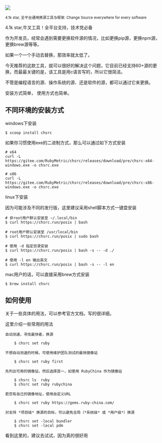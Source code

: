 <img src="/assets/image/241205-chsrc.png">

<small>4.1k star, 全平台通用换源工具与框架. Change Source everywhere for every software</small>

4.1k star,牛叉工具！全平台支持，技术党必备

作为开发员，经常会遇到需要更换软件源的情况，比如更换pip源，更换npm源，更换brew源等等。

如果一个一个手动去替换，那效率就太低了。

今天推荐的这款工具，就可以很好的解决这个问题，它目前已经支持60+源的更换，而最最关键的是，该工具是用c语言写的，所以它很简洁。

不管是编程语言的源、操作系统的源、还是软件的源，都可以通过它来更换。

安装方式简单， 使用方式也简单。

## 不同环境的安装方式

windows下安装

```
$ scoop install chsrc
```
如果你习惯使用exe的二进制方式，那么可以通过如下方式安装

```
# x64
curl -L https://gitee.com/RubyMetric/chsrc/releases/download/pre/chsrc-x64-windows.exe -o chsrc.exe

# x86
curl -L https://gitee.com/RubyMetric/chsrc/releases/download/pre/chsrc-x86-windows.exe -o chsrc.exe
```

linux下安装

因为可能涉及不同的发行版，这里建议采用shell脚本方式一键盘安装
```
# 非root用户默认安装至 ~/.local/bin
$ curl https://chsrc.run/posix | bash

# root用户默认安装至 /usr/local/bin
$ curl https://chsrc.run/posix | sudo bash

# 使用 -d 指定目录安装
$ curl https://chsrc.run/posix | bash -s -- -d ./

# 使用 -l en 输出英文
$ curl https://chsrc.run/posix | bash -s -- -l en
```

mac用户的话，可以直接采用brew方式安装

```
$ brew install chsrc
```

## 如何使用

关于一些具体的用法，可以参考官方文档，写的很详细。

这里介绍一些常用的用法

```
自动测速，寻找最快者，换源

    $ chsrc set ruby

不想自动测速的时候，可使用维护团队测试的最快镜像站

    $ chsrc set ruby first

先列出可用的镜像站，然后选择其一，如使用 RubyChina 作为镜像站

    $ chsrc ls  ruby
    $ chsrc set ruby rubychina

若您有自己的镜像地址，使用自定义URL

    $ chsrc set ruby https://gems.ruby-china.com/

对支持 *项目级* 换源的目标，可以避免全局（*系统级* 或 *用户级*）换源

    $ chsrc set -local bundler
    $ chsrc set -local pdm
```

看到这里的，建议去试试，因为真的很好用

